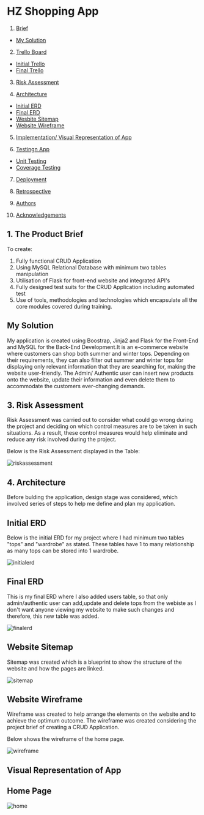 # HZ Shopping App
1. [Brief](#brief)
  + [My Solution](#solution)
2. [Trello Board](#trello)
  + [Initial Trello](#initialtrello)
  + [Final Trello](#finaltrello)
3. [Risk Assessment](#riskassessment)

4. [Architecture](#architecture)
  + [Initial ERD](#initialERD)
  + [Final ERD](#finalERD)
  + [Wesbite Sitemap](#sitemap)
  + [Website Wireframe](#wireframe)
  
5. [Implementation/ Visual Representation of App](#implementation)
  
6. [Testingn App](#testing)
  + [Unit Testing](#unittesting)
  + [Coverage Testing](#coveragetesting)
  
7. [Deployment](#deployment)

8. [Retrospective](#retrospective)

9. [Authors](#authors)

10. [Acknowledgements](#acknowledgements)


<a name ="brief"></a>
## 1. The Product Brief
To create:
  1. Fully functional CRUD Application
  2. Using MySQL Relational Database with minimum two tables manipulation
  3. Utilisation of Flask for front-end website and integrated API's
  4. Fully designed test suits for the CRUD Application including automated test
  5. Use of tools, methodologies and technologies which encapsulate all the core modules covered during training.

<a name ="solution"></a>
## My Solution
My application is created using Boostrap, Jinja2 and Flask for the Front-End and MySQL for the Back-End Development.It is an e-commerce website where customers can shop both summer and winter tops. Depending on their requirements, they can also filter out summer and winter tops for displaying only relevant information that they are searching for, making the website user-friendly. The Admin/ Authentic user can insert new products onto the website, update their information and even delete them to accommodate the customers ever-changing demands.  

<a name ="riskassessment"></a>
## 3. Risk Assessment
Risk Assessment was carried out to consider what could go wrong during the project and deciding on which control measures are to be taken in such situations. As a result, these control measures would help eliminate and reduce any risk involved during the project.

Below is the Risk Assessment displayed in the Table:

[riskassessment]: https://i.imgur.com/gZHWDUb.png

![riskassessment][riskassessment]


<a name ="architecture"></a>
## 4. Architecture
Before bulding the application, design stage was considered, which involved series of steps to help me define and plan my application. 



<a name ="initialerd"></a>
## Initial ERD
Below is the initial ERD for my project where I had minimum two tables "tops" and "wardrobe" as stated. These tables have 1 to many relationship as many tops can be stored into 1 wardrobe. 

[initialerd]: https://i.imgur.com/0j3LK7H.png

![initialerd][initialerd]



<a name ="finalerd"></a>
## Final ERD

This is my final ERD where I also added users table, so that only admin/authentic user can add,update and delete tops from the webiste as I don't want anyone viewing my website to make such changes and therefore, this new table was added.


[finalerd]: https://i.imgur.com/sTSWUu4.png

![finalerd][finalerd]

<a name ="sitemap"></a>
## Website Sitemap
Sitemap was created which is a blueprint to show the structure of the website and how the pages are linked. 

[sitemap]: https://i.imgur.com/FurcoTH.png

![sitemap][sitemap]

<a name ="wireframe"></a>
## Website Wireframe
Wireframe was created to help arrange the elements on the website and to achieve the optimum outcome. The wireframe was created considering the project brief of creating a CRUD Application.

Below shows the wireframe of the home page.

[wireframe]: https://i.imgur.com/sYj0bJj.png

![wireframe][wireframe]

<a name ="implementation"></a>
## Visual Representation of App 

## Home Page

[home]: https://i.imgur.com/aXEKjCM.png

![home][home]

